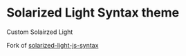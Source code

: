 # Solarized Light Syntax theme
Custom Solairzed Light

Fork of [solarized-light-js-syntax](https://github.com/veggiemonk/solarized-light-js-syntax)
